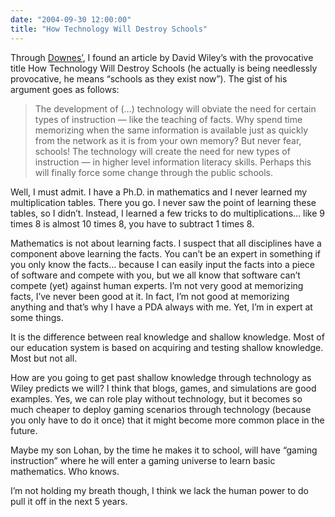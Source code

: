 ```yaml
---
date: "2004-09-30 12:00:00"
title: "How Technology Will Destroy Schools"
---
```




Through [Downes&rsquo;](http://www.downes.ca), I found an article by David Wiley&rsquo;s with the provocative title How Technology Will Destroy Schools (he actually is being needlessly provocative, he means &ldquo;schools as they exist now&rdquo;). The gist of his argument goes as follows:

> The development of (&hellip;) technology will obviate the need for certain types of instruction &#8212; like the teaching of facts. Why spend time memorizing when the same information is available just as quickly from the network as it is from your own memory? But never fear, schools! The technology will create the need for new types of instruction &#8212; in higher level information literacy skills. Perhaps this will finally force some change through the public schools.


Well, I must admit. I have a Ph.D. in mathematics and I never learned my multiplication tables. There you go. I never saw the point of learning these tables, so I didn&rsquo;t. Instead, I learned a few tricks to do multiplications&hellip; like 9 times 8 is almost 10 times 8, you have to subtract 1 times 8.

Mathematics is not about learning facts. I suspect that all disciplines have a component above learning the facts. You can&rsquo;t be an expert in something if you only know the facts&hellip; because I can easily input the facts into a piece of software and compete with you, but we all know that software can&rsquo;t compete (yet) against human experts. I&rsquo;m not very good at memorizing facts, I&rsquo;ve never been good at it. In fact, I&rsquo;m not good at memorizing anything and that&rsquo;s why I have a PDA always with me. Yet, I&rsquo;m in expert at some things.

It is the difference between real knowledge and shallow knowledge. Most of our education system is based on acquiring and testing shallow knowledge. Most but not all.

How are you going to get past shallow knowledge through technology as Wiley predicts we will? I think that blogs, games, and simulations are good examples. Yes, we can role play without technology, but it becomes so much cheaper to deploy gaming scenarios through technology (because you only have to do it once) that it might become more common place in the future.

Maybe my son Lohan, by the time he makes it to school, will have &ldquo;gaming instruction&rdquo; where he will enter a gaming universe to learn basic mathematics. Who knows.

I&rsquo;m not holding my breath though, I think we lack the human power to do pull it off in the next 5 years.

